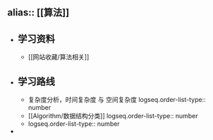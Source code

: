 alias:: [[算法]]
---

- ## 学习资料
	- [[网站收藏/算法相关]]
- ## 学习路线
	- 复杂度分析，时间复杂度 与 空间复杂度
	  logseq.order-list-type:: number
	- [[Algorithm/数据结构分类]]
	  logseq.order-list-type:: number
	- logseq.order-list-type:: number
-